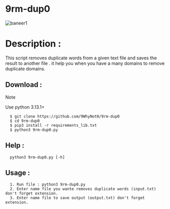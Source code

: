 # 9rm-dup0
![baneer1](https://github.com/user-attachments/assets/70d1d91a-c092-4389-b9c1-93496b46c052)

# Description :
  This script removes duplicate words from a given text file and saves the result to another file .
  it help you when you have a many domains to remove duplicate domains.

## Download :
> [!NOTE]
> Use python 3.13.1+
```
  $ git clone https://github.com/9WhyNot0/9rm-dup0
  $ cd 9rm-dup0
  $ pip3 install -r requirements_lib.txt
  $ python3 9rm-dup0.py
```

## Help :
```
  python3 9rm-dup0.py [-h]
```
    
## Usage :
```
  1. Run file : python3 9rm-dup0.py
  2. Enter name file you wante removes duplicate words (input.txt) don't forget extension.
  3. Enter name file to save output (output.txt) don't forget extension.
```

